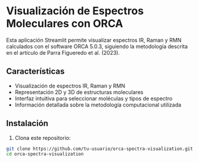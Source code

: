# Visualización de Espectros Moleculares con ORCA

Esta aplicación Streamlit permite visualizar espectros IR, Raman y RMN calculados con el software ORCA 5.0.3, siguiendo la metodología descrita en el artículo de Parra Figueredo et al. (2023).

## Características

- Visualización de espectros IR, Raman y RMN
- Representación 2D y 3D de estructuras moleculares
- Interfaz intuitiva para seleccionar moléculas y tipos de espectro
- Información detallada sobre la metodología computacional utilizada

## Instalación

1. Clona este repositorio:
```bash
git clone https://github.com/tu-usuario/orca-spectra-visualization.git
cd orca-spectra-visualization
